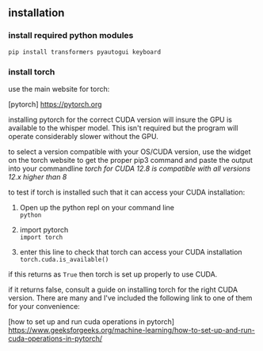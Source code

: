 ## installation

### install required python modules

`pip install transformers pyautogui keyboard`

### install torch

use the main website for torch:

[pytorch] https://pytorch.org

installing pytorch for the correct CUDA version will insure the GPU is available to the whisper model. This isn't required but the program will operate considerably slower without the GPU. 

to select a version compatible with your OS/CUDA version, use the widget on the torch website to get the proper pip3 command and paste the output into your commandline
*torch for CUDA 12.8 is compatible with all versions 12.x higher than 8* 

to test if torch is installed such that it can access your CUDA installation:

1. Open up the python repl on your command line\
`python`

2. import pytorch\
`import torch`

3. enter this line to check that torch can access your CUDA installation\
`torch.cuda.is_available()`

if this returns as `True` then torch is set up properly to use CUDA. 

if it returns false, consult a guide on installing torch for the right CUDA version. There are many and I've included the following link to one of them for your convenience: 

[how to set up and run cuda operations in pytorch] https://www.geeksforgeeks.org/machine-learning/how-to-set-up-and-run-cuda-operations-in-pytorch/